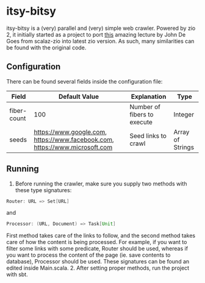 # itsy-bitsy
itsy-bitsy is a (very) parallel and (very) simple web crawler. Powered by zio 2, it initially started as a project to 
port [this](https://www.youtube.com/watch?v=08eSR0vn4Vw) amazing lecture by John De Goes from scalaz-zio into latest zio version.
As such, many similarities can be found with the original code.

## Configuration
There can be found several fields inside the configuration file:

| Field        | Default Value                                                                | Explanation                  | Type             |
|--------------|------------------------------------------------------------------------------|------------------------------|------------------|
| fiber-count  | 100                                                                          | Number of fibers to execute  | Integer          |
| seeds        |  https://www.google.com, https://www.facebook.com, https://www.microsoft.com | Seed links to crawl          | Array of Strings |

## Running
1. Before running the crawler, make sure you supply two methods with these type signatures:

```scala
Router: URL => Set[URL]
```
and
```scala
Processor: (URL, Document) => Task[Unit]
```
First method takes care of the links to follow, and the second method takes care of how the content is being processed.
For example, if you want to filter some links with some predicate, Router should be used, whereas if you want to process
 the content of the page (ie. save contents to database), Processor should be used. These signatures can be found an edited
inside Main.scala.
2. After setting proper methods, run the project with sbt.
